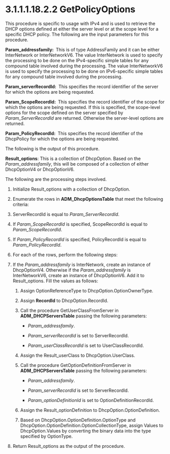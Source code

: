 <html dir="LTR" xmlns:mshelp="http://msdn.microsoft.com/mshelp" xmlns:ddue="http://ddue.schemas.microsoft.com/authoring/2003/5" xmlns:xlink="http://www.w3.org/1999/xlink" xmlns:tool="http://www.microsoft.com/tooltip">
 <body>
 <div id="header">
 <h1 class="heading">3.1.1.1.18.2.2 GetPolicyOptions</h1>
 </div>
 <div id="mainSection">
 <div id="mainBody">
 <div id="allHistory" class="saveHistory"></div>
 <div id="sectionSection0" class="section" name="collapseableSection">
 

<p>This procedure is specific to usage with IPv4 and is used to
retrieve the DHCP options defined at either the server level or at the scope
level for a specific DHCP policy. The following are the input parameters for
this procedure.</p>

<p><b>Param_addressfamily: </b> This is of type
AddressFamily and it can be either InterNetwork or InterNetworkV6. The value
InterNetwork is used to specify the processing to be done on the IPv4-specific
simple tables for any compound table involved during the processing. The value
InterNetworkV6 is used to specify the processing to be done on IPv6-specific
simple tables for any compound table involved during the processing.</p>

<p><b>Param_serverRecordId: </b> This specifies the
record identifier of the server for which the options are being requested.</p>

<p><b>Param_ScopeRecordId: </b> This specifies the
record identifier of the scope for which the options are being requested. If
this is specified, the scope-level options for the scope defined on the server
specified by <i>Param_ServerRecordId</i> are returned. Otherwise the
server-level options are returned.</p>

<p><b>Param_PolicyRecordId: </b> This specifies the
record identifier of the DhcpPolicy for which the options are being requested. </p>

<p>The following is the output of this procedure.</p>

<p><b>Result_options</b>: This is a collection of
DhcpOption. Based on the <i>Param_addressfamily</i>, this will be composed of a
collection of either DhcpOptionV4 or DhcpOptionV6.</p>

<p>The following are the processing steps involved.</p>

<ol><li><p><span> </span>Initialize
Result_options with a collection of DhcpOption.</p>

</li><li><p><span> </span>Enumerate the
rows in <b>ADM_DhcpOptionsTable</b> that meet the following criteria:</p>

</li><li><p><span> </span>ServerRecordId
is equal to <i>Param_ServerRecordId</i>.</p>

</li><li><p><span> </span>If <i>Param_ScopeRecordId</i>
is specified, ScopeRecordId is equal to <i>Param_ScopeRecordId</i>.</p>

</li><li><p><span> </span>If <i>Param_PolicyRecordId</i>
is specified, PolicyRecordId is equal to <i>Param_PolicyRecordId</i>.</p>

</li><li><p><span> </span>For each of the
rows, perform the following steps:</p>

</li><li><p><span> </span>If the <i>Param_addressfamily</i>
is InterNetwork, create an instance of DhcpOptionV4. Otherwise if the <i>Param_addressfamily</i>
is InterNetworkV6, create an instance of DhcpOptionV6. Add it to
Result_options. Fill the values as follows:</p>

<ol><li><p><span> 
</span>Assign OptionReferenceType to DhcpOption.OptionOwnerType.</p>

</li><li><p><span> 
</span>Assign <b>RecordId</b> to DhcpOption.RecordId.</p>

</li><li><p><span> 
</span>Call the procedure GetUserClassFromServer in <b>ADM_DHCPServersTable</b>
passing the following parameters:</p>

<ul><li><p><span><span> 
</span></span><i>Param_addressfamily</i>.</p>

</li><li><p><span><span> 
</span></span><i>Param_serverRecordId</i> is set to ServerRecordId.</p>

</li><li><p><span><span> 
</span></span><i>Param_userClassRecordId</i> is set to UserClassRecordId.</p>

</li></ul></li><li><p><span> 
</span>Assign the Result_userClass to DhcpOption.UserClass.</p>

</li><li><p><span> 
</span>Call the procedure GetOptionDefinitionFromServer in <b>ADM_DHCPServersTable</b>
passing the following parameters:</p>

<ul><li><p><span><span> 
</span></span><i>Param_addressfamily</i>.</p>

</li><li><p><span><span> 
</span></span><i>Param_serverRecordId</i> is set to ServerRecordId.</p>

</li><li><p><span><span> 
</span></span><i>Param_optionDefinitionId</i> is set to
OptionDefinitionRecordId.</p>

</li></ul></li><li><p><span> 
</span>Assign the Result_optionDefinition to DhcpOption.OptionDefinition.</p>

</li><li><p><span> 
</span>Based on DhcpOption.OptionDefinition.OptionType and
DhcpOption.OptionDefinition.OptionCollectionType, assign Values to
DhcpOption.Values by converting the binary data into the type specified by
OptionType.</p>

</li></ol></li><li><p><span> </span>Return
Result_options as the output of the procedure.</p>

</li></ol>
 </div>
 </div>
 </div>
 </body>
</html>